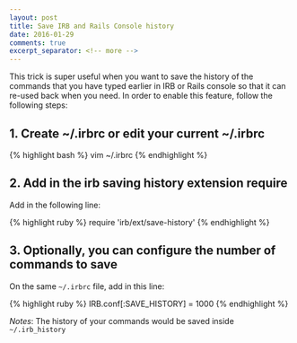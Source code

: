 ```yaml
---
layout: post
title: Save IRB and Rails Console history
date: 2016-01-29
comments: true
excerpt_separator: <!-- more -->
---
```


This trick is super useful when you want to save the history of the commands that you have typed earlier in IRB or Rails console so that it can re-used back when you need. In order to enable this feature, follow the following steps:

<!-- more -->

## 1. Create ~/.irbrc or edit your current ~/.irbrc

{% highlight bash %}
vim ~/.irbrc
{% endhighlight %}

## 2. Add in the irb saving history extension require

Add in the following line:

{% highlight ruby %}
require 'irb/ext/save-history'
{% endhighlight %}

## 3. Optionally, you can configure the number of commands to save

On the same ``~/.irbrc`` file, add in this line:

{% highlight ruby %}
IRB.conf[:SAVE_HISTORY] = 1000
{% endhighlight %}

*Notes*: The history of your commands would be saved inside ``~/.irb_history``
